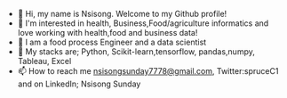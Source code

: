 - 👋 Hi, my name is Nsisong. Welcome to my Github profile!
- 👀 I'm interested in health, Business,Food/agriculture informatics and love working with health,food and business data!
- 🌱 I am a food process Engineer and a data scientist 
- 💞️ My stacks are; Python, Scikit-learn,tensorflow, pandas,numpy, Tableau, Excel
- 📫 How to reach me nsisongsunday7778@gmail.com, Twitter:spruceC1 and on LinkedIn; Nsisong Sunday

<!---
sprucesunday777/sprucesunday777 is a ✨ special ✨ repository because its `README.md` (this file) appears on your GitHub profile.
You can click the Preview link to take a look at your changes.
--->
